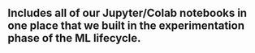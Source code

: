 ## Includes all of our Jupyter/Colab notebooks in one place that we built in the experimentation phase of the ML lifecycle.
